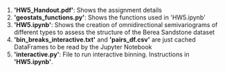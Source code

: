 1. **'HW5_Handout.pdf'**: Shows the assignment details
2. **'geostats_functions.py'**: Shows the functions used in 'HW5.ipynb'
3. **'HW5.ipynb'**: Shows the creation of omnidirectional semivariograms of different types to assess the structure of the Berea Sandstone dataset
4. **'bin_breaks_interactive.txt'** and **'pairs_df.csv'** are just cached DataFrames to be read by the Jupyter Notebook
5. **'interactive.py'**: File to run interactive binning. Instructions in **'HW5.ipynb'**. 
